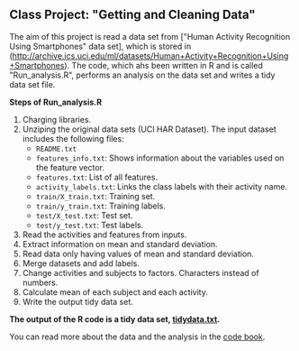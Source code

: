 ## Class Project: "Getting and Cleaning Data" 

The aim of this project is read a data set from ["Human Activity Recognition Using Smartphones" data set], which is stored in (http://archive.ics.uci.edu/ml/datasets/Human+Activity+Recognition+Using+Smartphones).
The code, which ahs been written in R and is called "Run_analysis.R", performs an analysis on the data set and writes a tidy data set file.  

**Steps of Run_analysis.R**

1. Charging libraries.
2. Unziping the original data sets (UCI HAR Dataset).
The input dataset includes the following files:
      * `README.txt`
      * `features_info.txt`: Shows information about the variables used on the feature vector.
      * `features.txt`: List of all features.
      * `activity_labels.txt`: Links the class labels with their activity name.
      * `train/X_train.txt`: Training set.
      * `train/y_train.txt`: Training labels.
      * `test/X_test.txt`: Test set.
      * `test/y_test.txt`: Test labels.
3. Read the activities and features from inputs.
4. Extract information on mean and standard deviation.
5. Read data only having values of mean and standard deviation.
6. Merge datasets and add labels. 
7. Change activities and subjects to factors. Characters instead of numbers.
8. Calculate mean of each subject and each activity.
9. Write the output tidy data set.

**The output of the R code is a tidy data set, [tidydata.txt](tidydata.txt).**

You can read more about the data and the analysis in the [code book](CodeBook.md).
